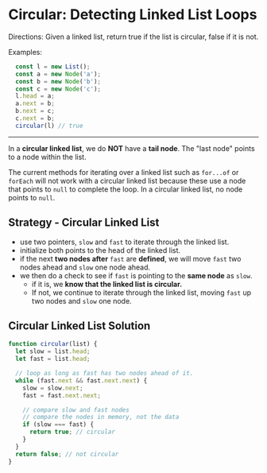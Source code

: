 # Circular: Detecting Linked List Loops

Directions: Given a linked list, return true if the list is circular, false if it is not.

Examples:
```js
  const l = new List();
  const a = new Node('a');
  const b = new Node('b');
  const c = new Node('c');
  l.head = a;
  a.next = b;
  b.next = c;
  c.next = b;
  circular(l) // true
```

---

In a **circular linked list**, we do **NOT** have a **tail node**. The "last node" points to a node within the list. 

The current methods for iterating over a linked list such as `for...of` or `forEach` will not work with a circular linked list because these use a node that points to `null` to complete the loop. In a circular linked list, no node points to `null`.


## Strategy - Circular Linked List

- use two pointers, `slow` and `fast` to iterate through the linked list.
- initialize both points to the head of the linked list.
- if the next **two nodes after** `fast` are **defined**, we will move `fast` two nodes ahead and `slow` one node ahead.
- we then do a check to see if `fast` is pointing to the **same node** as `slow`.
    - if it is, we **know that the linked list is circular.**
    - If not, we continue to iterate through the linked list, moving `fast` up two nodes and `slow` one node.

## Circular Linked List Solution

```js
function circular(list) {
  let slow = list.head;
  let fast = list.head;

  // loop as long as fast has two nodes ahead of it.
  while (fast.next && fast.next.next) {
    slow = slow.next;
    fast = fast.next.next;

    // compare slow and fast nodes
    // compare the nodes in memory, not the data
    if (slow === fast) {
      return true; // circular
    }
  }
  return false; // not circular
}
```